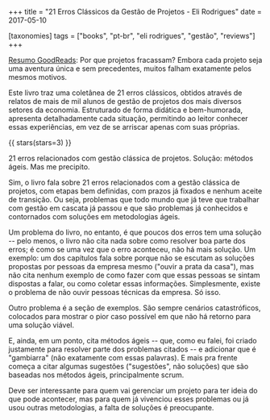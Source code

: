 +++
title = "21 Erros Clássicos da Gestão de Projetos - Eli Rodrigues"
date = 2017-05-10

[taxonomies]
tags = ["books", "pt-br", "eli rodrigues", "gestão", "reviews"]
+++

[Resumo GoodReads](https://www.goodreads.com/book/show/26082064-21-erros-cl-ssicos-da-gest-o-de-projetos):
Por que projetos fracassam? Embora cada projeto seja uma aventura única e sem
precedentes, muitos falham exatamente pelos mesmos motivos.

Este livro traz uma coletânea de 21 erros clássicos, obtidos através de
relatos de mais de mil alunos de gestão de projetos dos mais diversos setores
da economia. Estruturado de forma didática e bem-humorada, apresenta
detalhadamente cada situação, permitindo ao leitor conhecer essas
experiências, em vez de se arriscar apenas com suas próprias.

<!-- more -->

{{ stars(stars=3) }}

21 erros relacionados com gestão clássica de projetos. Solução: métodos ágeis.
Mas me precipito.

Sim, o livro fala sobre 21 erros relacionados com a gestão clássica de
projetos, com etapas bem definidas, com prazos já fixados e nenhum aceite de
transição. Ou seja, problemas que todo mundo que já teve que trabalhar com
gestão em cascata já passou e que são problemas já conhecidos e contornados
com soluções em metodologias ágeis.

Um problema do livro, no entanto, é que poucos dos erros tem uma solução --
pelo menos, o livro não cita nada sobre como resolver boa parte dos erros; é
como se uma vez que o erro aconteceu, não há mais solução. Um exemplo: um dos
capítulos fala sobre porque não se escutam as soluções propostas por pessoas
da empresa mesmo ("ouvir a prata da casa"), mas não cita nenhum exemplo de
como fazer com que essas pessoas se sintam dispostas a falar, ou como coletar
essas informações. Simplesmente, existe o problema de não ouvir pessoas
técnicas da empresa. Só isso.

Outro problema é a seção de exemplos. São sempre cenários catastróficos,
colocados para mostrar o pior caso possível em que não há retorno para uma
solução viável.

E, ainda, em um ponto, cita métodos ágeis -- que, como eu falei, foi criado
justamente para resolver parte dos problemas citados -- e adicionar que é
"gambiarra" (não exatamente com essas palavras). E mais pra frente começa a
citar algumas sugestões ("sugestões", não soluções) que são baseadas nos
métodos ágeis, principalmente scrum.

Deve ser interessante para quem vai gerenciar um projeto para ter ideia do que
pode acontecer, mas para quem já vivenciou esses problemas ou já usou outras
metodologias, a falta de soluções é preocupante.

